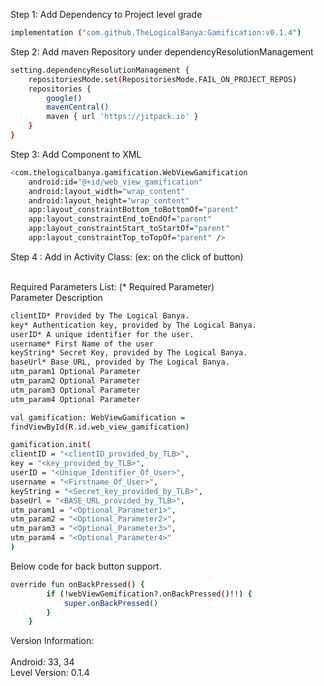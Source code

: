 Step 1: Add Dependency to Project level grade

```bash
implementation ("com.github.TheLogicalBanya:Gamification:v0.1.4")
```

Step 2: Add maven Repository under dependencyResolutionManagement

```bash
setting.dependencyResolutionManagement {
    repositoriesMode.set(RepositoriesMode.FAIL_ON_PROJECT_REPOS)
    repositories {
        google()
        mavenCentral()
        maven { url 'https://jitpack.io' }
    }
}
```

Step 3: Add Component to XML

```bash
<com.thelogicalbanya.gamification.WebViewGamification
    android:id="@+id/web_view_gamification"
    android:layout_width="wrap_content"
    android:layout_height="wrap_content"
    app:layout_constraintBottom_toBottomOf="parent"
    app:layout_constraintEnd_toEndOf="parent"
    app:layout_constraintStart_toStartOf="parent"
    app:layout_constraintTop_toTopOf="parent" />
```

Step 4   :   Add in Activity Class: (ex: on the click of button) <br/><br/>

Required Parameters List: (* Required Parameter) <br/>
Parameter Description

```bash
clientID* Provided by The Logical Banya.
key* Authentication key, provided by The Logical Banya.
userID* A unique identifier for the user.
username* First Name of the user
keyString* Secret Key, provided by The Logical Banya.
baseUrl* Base URL, provided by The Logical Banya.
utm_param1 Optional Parameter
utm_param2 Optional Parameter
utm_param3 Optional Parameter
utm_param4 Optional Parameter
```

```bash
val gamification: WebViewGamification = 
findViewById(R.id.web_view_gamification)

gamification.init(
clientID = "<clientID_provided_by_TLB>", 
key = "<key_provided_by_TLB>", 
userID = "<Unique_Identifier_Of_User>", 
username = "<Firstname_Of_User>", 
keyString = "<Secret_key_provided_by_TLB>", 
baseUrl = "<BASE_URL_provided_by_TLB>", 
utm_param1 = "<Optional_Parameter1>", 
utm_param2 = "<Optional_Parameter2>", 
utm_param3 = "<Optional_Parameter3>", 
utm_param4 = "<Optional_Parameter4>"
)
```

Below code for back button support.

```bash
override fun onBackPressed() {
        if (!webViewGemification?.onBackPressed()!!) {
            super.onBackPressed()
        }
    }
```

Version Information: <br/><br/>
Android: 33, 34<br/>
Level Version: 0.1.4
